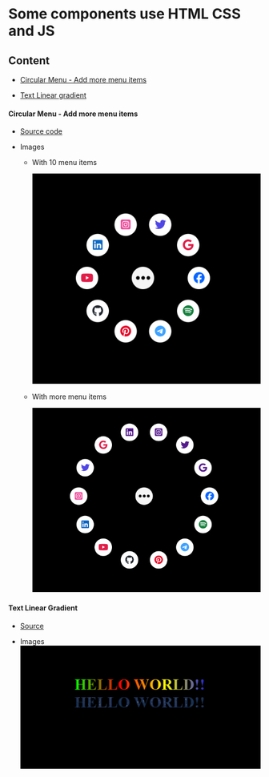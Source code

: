 # Some components use HTML CSS and JS

## Content

* [Circular Menu - Add more menu items](#Circular-Menu---Add-more-menu-items)

* [Text Linear gradient](#Text-Linear-Gradient)

#### Circular Menu - Add more menu items

- [Source code](code/circular%20menu/)

- Images

	- With 10 menu items

		![10 menu items](_docs/circular%20menu/10-menu-items.png)
		
	- With more menu items

		![more menu items](_docs/circular%20menu/more-menu-items.png)

#### Text Linear Gradient

- [Source](code/Text-Linear-gradient/)

- Images
	![text](_docs/text%20linear%20gradident/Screenshot%202023-12-15%20140642.png)
